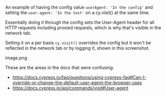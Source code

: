An example of having the config value `userAgent: 'In the config'` and setting the `user-agent: 'In the test'` on a cy.visit() at the same time. 

Essentially doing it through the config sets the User-Agent header for all HTTP requests including proxied requests, which is why that's visible in the network tab. 

Setting it on a per basis `cy.visit()` overrides the config but it won't be reflected in the network tab or by logging it, shown in this screenshot.

image.png

These are the areas in the docs that were confusing:
- https://docs.cypress.io/faq/questions/using-cypress-faq#Can-I-override-or-change-the-default-user-agent-the-browser-uses
- https://docs.cypress.io/api/commands/visit#User-agent